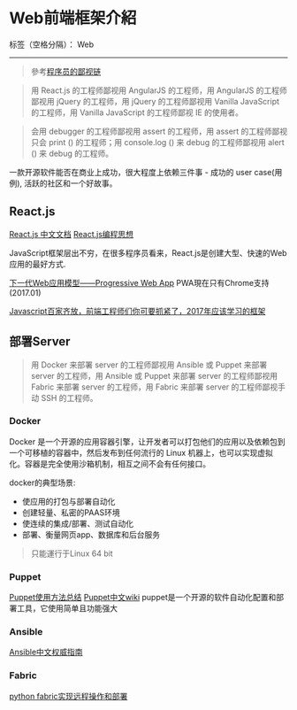 ﻿# Web前端框架介紹

标签（空格分隔）： Web

---

> 參考[程序员的鄙视链](http://www.oschina.net/news/57898/despise-chain-of-programmer)

>用 React.js 的工程师鄙视用 AngularJS 的工程师，用 AngularJS 的工程师鄙视用 jQuery 的工程师，用 jQuery 的工程师鄙视用 Vanilla JavaScript  的工程师，用 Vanilla JavaScript 的工程师鄙视 IE 的使用者。

>会用 debugger 的工程师鄙视用 assert 的工程师，用 assert 的工程师鄙视只会 print () 的工程师；用 console.log () 来 debug 的工程师鄙视用 alert () 来 debug 的工程师。


一款开源软件能否在商业上成功，很大程度上依赖三件事 - 成功的 user case(用例), 活跃的社区和一个好故事。




## React.js
[React.js 中文文档](http://react-china.org/t/react-js/398)
[React.js编程思想](http://html-js.com/article/2328)

JavaScript框架层出不穷，在很多程序员看来，React.js是创建大型、快速的Web应用的最好方式.








[下一代Web应用模型——Progressive Web App](http://mp.weixin.qq.com/s?src=3&timestamp=1485916696&ver=1&signature=ujCr7wuPYRnx*5Rec0jb7xumpefnNSgpWXkrf85QEaFY5AR8GUWTPVYhti7YIPjuDWCExl*2kujQiiy9KZT4nbh5GRbvoOGq3N7KmclfEvhtp5x99CCbFoiIi0K73mO74ennvEZFyIOvLjHgfxNDeiQ5eFqgwv*IjzcYR2apzOo=) PWA現在只有Chrome支持(2017.01)

[Javascript百家齐放，前端工程师们你可要抓紧了，2017年应该学习的框架](http://mp.weixin.qq.com/s?src=3&timestamp=1485916696&ver=1&signature=6qlPyxYhwmItX1j7l0lyhDT22yqZKdfHAjTaNxlCwm-aJumGUrFHe6ngOBcfyT0-Nsj6O2AOYs2omnMp5piZBHltpEvMc9sOiHOYi6842jCBDlwzl7mUm344GRHt8wPvKGUwrDhfER0yrkV4kT42Hv3JAc35rv7n5UcvUaF-4yM=)














## 部署Server

>用 Docker 来部署 server 的工程师鄙视用 Ansible 或 Puppet 来部署 server 的工程师，用 Ansible 或 Puppet 来部署 server 的工程师鄙视用 Fabric 来部署 server 的工程师，用 Fabric 来部署 server 的工程师鄙视手动 SSH 的工程师。


### Docker
Docker 是一个开源的应用容器引擎，让开发者可以打包他们的应用以及依赖包到一个可移植的容器中，然后发布到任何流行的 Linux 机器上，也可以实现虚拟化。容器是完全使用沙箱机制，相互之间不会有任何接口。

docker的典型场景:

- 使应用的打包与部署自动化
- 创建轻量、私密的PAAS环境
- 使连续的集成/部署、测试自动化
- 部署、衡量网页app、数据库和后台服务

> 只能運行于Linux 64 bit


### Puppet
[Puppet使用方法总结](http://dongxicheng.org/cluster-managemant/puppet/)
[Puppet中文wiki](http://puppet.wikidot.com/)
puppet是一个开源的软件自动化配置和部署工具，它使用简单且功能强大



### Ansible
[Ansible中文权威指南](http://www.ansible.com.cn/)



### Fabric
[python fabric实现远程操作和部署](http://blog.csdn.net/wklken/article/details/8719541/)


